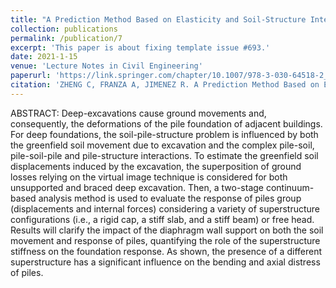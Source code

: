 ```yaml
---
title: "A Prediction Method Based on Elasticity and Soil-Structure Interaction for Deep-Excavation Induced Deformations of Pile Foundations"
collection: publications
permalink: /publication/7
excerpt: 'This paper is about fixing template issue #693.'
date: 2021-1-15
venue: 'Lecture Notes in Civil Engineering'
paperurl: 'https://link.springer.com/chapter/10.1007/978-3-030-64518-2_29#citeas'
citation: 'ZHENG C, FRANZA A, JIMENEZ R. A Prediction Method Based on Elasticity and Soil-Structure Interaction for Deep-Excavation Induced Deformations of Pile Foundations[C]// In: Barla, M., Di Donna, A., Sterpi, D. (eds) Challenges and Innovations in Geomechanics. IACMAG 2021. Lecture Notes in Civil Engineering, vol 126. Springer, Cham.'
---
```


ABSTRACT:
Deep-excavations cause ground movements and, consequently, the deformations of the pile foundation of adjacent buildings. For deep foundations, the soil-pile-structure problem is influenced by both the greenfield soil movement due to excavation and the complex pile-soil, pile-soil-pile and pile-structure interactions. To estimate the greenfield soil displacements induced by the excavation, the superposition of ground losses relying on the virtual image technique is considered for both unsupported and braced deep excavation. Then, a two-stage continuum-based analysis method is used to evaluate the response of piles group (displacements and internal forces) considering a variety of superstructure configurations (i.e., a rigid cap, a stiff slab, and a stiff beam) or free head. Results will clarify the impact of the diaphragm wall support on both the soil movement and response of piles, quantifying the role of the superstructure stiffness on the foundation response. As shown, the presence of a different superstructure has a significant influence on the bending and axial distress of piles.

